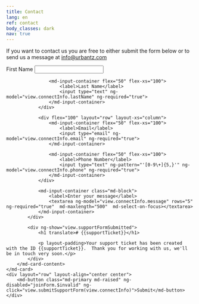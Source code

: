 ```yaml
---
title: Contact
lang: en
ref: contact
body_classes: dark
nav: true
---
```


<p>If you want to contact us you are free to either submit the form below or to send us a message at <a href="mailto:info@urbantz.com">info@urbantz.com</a></p>

<form name="joinForm">
	<md-card>
		<md-card-content>
			<div ng-show="!view.supportFormSubmitted">
                <div flex="100" layout="row" layout-xs="column">
                    <md-input-container flex="50" flex-xs="100">
                        <label>First Name</label>
                        <input type="text" ng-model="view.connectInfo.firstName" ng-required="true">
                    </md-input-container>

                    <md-input-container flex="50" flex-xs="100">
                        <label>Last Name</label>
                        <input type="text" ng-model="view.connectInfo.lastName" ng-required="true">
                    </md-input-container>
                </div>

                <div flex="100" layout="row" layout-xs="column">
                    <md-input-container flex="50" flex-xs="100">
                        <label>Email</label>
                        <input type="email" ng-model="view.connectInfo.email" ng-required="true">
                    </md-input-container>

                    <md-input-container flex="50" flex-xs="100">
                        <label>Phone Number</label>
                        <input type="text" ng-pattern="'[0-9\+]{5,}'" ng-model="view.connectInfo.phone" ng-required="true">
                    </md-input-container>
                </div>

                <md-input-container class="md-block">
                    <label>Enter your message</label>
                    <textarea ng-model="view.connectInfo.message" rows="5" ng-required="true"  md-maxlength="500"  md-select-on-focus></textarea>
                </md-input-container>
            </div>
            
            <div ng-show="view.supportFormSubmitted">
                <h1 translate># {{supportTicket}}</h1>

                <p layout-padding>Your support ticket has been created with the ID {{supportTicket}}.  Thank you for working with us, we'll be in touch very soon.</p>
            </div>
    	</md-card-content>
    </md-card>
    <div layout="row" layout-align="center center">
        <md-button class="md-primary md-raised" ng-disabled="joinForm.$invalid" ng-click="view.submitSupportForm(view.connectInfo)">Submit</md-button>
    </div>
</form>
